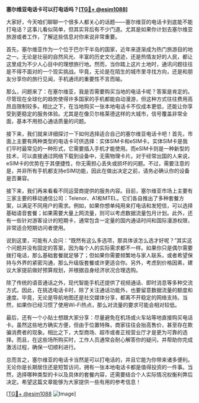 **塞尔维亚电话卡可以打电话吗？[[TG💪+ @esim1088](https://t.me/s/esim1088)]**

大家好，今天咱们聊聊一个很多人都关心的话题——塞尔维亚的电话卡到底能不能打电话？这事儿看似简单，但其实背后有不少门道。尤其是如果你计划去塞尔维亚旅游或者工作，了解这些信息对你来说非常重要。

首先，塞尔维亚作为一个位于巴尔干半岛的国家，近年来逐渐成为热门旅游目的地之一。无论是壮丽的自然风光、丰富的历史文化遗迹，还是热情友好的人民，都让这里成为不少人心目中的理想旅行地。然而，当你踏上这片土地时，通讯问题往往是不得不面对的一个现实挑战。毕竟，无论是在陌生的城市里寻找方向，还是和朋友分享你的旅行见闻，手机通讯的重要性不言而喻。

那么，问题来了：在塞尔维亚，我是否需要购买当地的电话卡呢？答案是肯定的。尽管现在全球化的趋势使得许多国家的手机都能自动漫游，但这种方式往往费用高昂且限制较多。相比之下，在当地购买一张本地电话卡不仅成本更低，还能让你享受到更稳定的服务体验。尤其是在像贝尔格莱德这样的大城市，信号覆盖非常全面，基本不用担心通话质量的问题。

接下来，我们就来详细探讨一下如何选择适合自己的塞尔维亚电话卡吧！首先，市面上主要有两种类型的电话卡可供选择：实体SIM卡和eSIM卡。实体SIM卡是我们平时最常见的一种形式，它需要插入手机才能使用。而eSIM卡则是一种新型的技术，可以直接通过网络下载到设备中，无需物理卡片。对于经常出国的人来说，eSIM卡的优势在于其便捷性，你无需担心丢失或损坏的问题。不过，需要注意的是，并非所有手机都支持eSIM功能，因此在做出决定之前，请务必确认你的设备是否兼容。

接下来，我们再来看看不同运营商提供的服务内容。目前，塞尔维亚市场上主要有三家主要的移动通信公司：Telenor、A1和MTEL。它们各自推出了多种套餐方案，以满足不同用户的需求。例如，如果你想单纯用来打电话和发短信，可以选择基础语音套餐；如果需要大量上网流量，则可以考虑数据流量包月计划。此外，还有一些针对游客设计的短期卡，通常包含一定量的国内通话时间和国际漫游权限，非常适合短期访问者使用。

说到这里，可能有人会问：“既然有这么多选项，那具体该怎么选才好呢？”其实这个问题并没有固定的答案，因为每个人的实际需求都不一样。如果你只是偶尔需要拨打电话，那么基础套餐就足够了；但如果你需要频繁地与家人联系，或者希望保持与外界的紧密沟通，那么升级版套餐或许更适合你。另外，考虑到价格因素，建议大家提前做好预算规划，并根据自身经济状况合理选购。

除了传统的语音通话之外，现代智能手机还提供了视频通话、即时消息等多种交流方式。因此，在挑选电话卡时，除了关注通话功能外，也要留意数据流量的额度和速度。毕竟，无论是导航地图还是社交媒体分享，都离不开稳定的网络支持。当然，如果你已经习惯了使用Wi-Fi热点，那么对流量的要求可能会相对较低。

最后，还有一个小贴士想跟大家分享：尽量避免在机场或火车站等地直接购买电话卡。虽然这些地方确实方便，但由于位置特殊，商家往往会抬高售价，甚至存在欺骗消费者的现象。相比之下，大型商场、超市或者正规营业厅才是更为可靠的选择。而且，在这些场所购买时，工作人员通常会耐心解答你的疑问，并帮助你完成激活过程，确保一切顺利进行。

总而言之，塞尔维亚的电话卡当然是可以打电话的，并且它能为你带来诸多便利。无论你是长期居住还是短暂访问，拥有一张本地电话卡都是值得投资的一件事。当然，选择哪种类型的卡以及具体的套餐内容，还需要结合个人实际情况权衡利弊后决定。希望这篇文章能够为大家提供一些有用的参考信息！

[[TG💪+ @esim1088](https://t.me/s/esim1088) ![Image](https://i.postimg.cc/4NQfJmqS/Snipaste-2025-05-13-00-14-12.png)]
